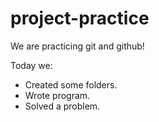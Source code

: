 # project-practice
We are practicing git and github!  

Today we:
- Created some folders.
- Wrote program.
- Solved a problem.
